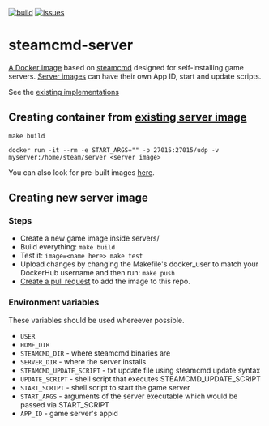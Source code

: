 [![build](https://github.com/Ethorbit/steamcmd-server-docker/actions/workflows/docker-image.yml/badge.svg)](https://github.com/Ethorbit/steamcmd-server-docker/actions/workflows/docker-image.yml)
[![issues](https://img.shields.io/github/issues/Ethorbit/steamcmd-server-docker)](https://github.com/Ethorbit/steamcmd-server-docker/issues?q=is%3Aopen+is%3Aissue)

# steamcmd-server
[A Docker image](Dockerfile) based on [steamcmd](https://github.com/CM2Walki/steamcmd) designed for self-installing game servers. [Server images](servers) can have their own App ID, start and update scripts. 

See the [existing implementations](servers)

## Creating container from [existing server image](servers)
`make build`

`docker run -it --rm -e START_ARGS="" -p 27015:27015/udp -v myserver:/home/steam/server <server image>`

You can also look for pre-built images [here](https://hub.docker.com/u/ethorbit).

## Creating new server image 

### Steps
* Create a new game image inside servers/
* Build everything: `make build`
* Test it: `image=<name here> make test`
* Upload changes by changing the Makefile's docker\_user to match your DockerHub username and then run: `make push`
* [Create a pull request](https://github.com/Ethorbit/steamcmd-server-docker/pulls) to add the image to this repo.

### Environment variables
These variables should be used whereever possible.
* `USER`
* `HOME_DIR`
* `STEAMCMD_DIR`           - where steamcmd binaries are
* `SERVER_DIR`             - where the server installs
* `STEAMCMD_UPDATE_SCRIPT` - txt update file using steamcmd update syntax
* `UPDATE_SCRIPT`          - shell script that executes STEAMCMD\_UPDATE\_SCRIPT
* `START_SCRIPT`           - shell script to start the game server
* `START_ARGS`             - arguments of the server executable which would be passed via START\_SCRIPT
* `APP_ID`                 - game server's appid
